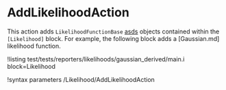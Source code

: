 # AddLikelihoodAction

This action adds `LikelihoodFunctionBase` [asds](Likelihood/index.md) objects contained within the `[Likelihood]` block. For example,
the following block adds a [Gaussian.md] likelihood function.

!listing test/tests/reporters/likelihoods/gaussian_derived/main.i block=Likelihood

!syntax parameters /Likelihood/AddLikelihoodAction
